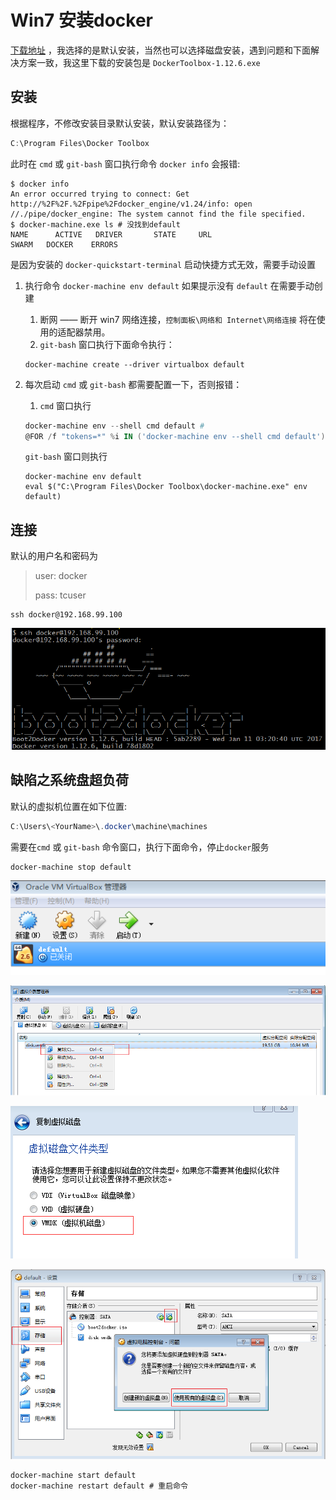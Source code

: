 # Win7 安装docker

[下载地址](http://mirrors.aliyun.com/docker-toolbox/windows/docker-toolbox/) ，我选择的是默认安装，当然也可以选择磁盘安装，遇到问题和下面解决方案一致，我这里下载的安装包是 `DockerToolbox-1.12.6.exe` 

## 安装

根据程序，不修改安装目录默认安装，默认安装路径为：

```powershell
C:\Program Files\Docker Toolbox
```

此时在 `cmd` 或 `git-bash` 窗口执行命令 `docker info` 会报错:

```shell
$ docker info
An error occurred trying to connect: Get http://%2F%2F.%2Fpipe%2Fdocker_engine/v1.24/info: open //./pipe/docker_engine: The system cannot find the file specified.
$ docker-machine.exe ls # 没找到default
NAME      ACTIVE   DRIVER       STATE     URL                         SWARM   DOCKER    ERRORS
```

是因为安装的 `docker-quickstart-terminal` 启动快捷方式无效，需要手动设置

1. 执行命令 `docker-machine env default` 如果提示没有 `default` 在需要手动创建

   1.  断网 —— 断开 win7 网络连接，`控制面板\网络和 Internet\网络连接` 将在使用的适配器禁用。
   2. `git-bash` 窗口执行下面命令执行：

   ```shell
   docker-machine create --driver virtualbox default
   ```

2. 每次启动 `cmd` 或 `git-bash` 都需要配置一下，否则报错：

   1. `cmd` 窗口执行

   ```powershell
   docker-machine env --shell cmd default #
   @FOR /f "tokens=*" %i IN ('docker-machine env --shell cmd default') DO @%i
   ```

   `git-bash` 窗口则执行

   ```shell
   docker-machine env default
   eval $("C:\Program Files\Docker Toolbox\docker-machine.exe" env default)
   ```


## 连接

默认的用户名和密码为

> user: docker
>
> pass: tcuser

```shell
ssh docker@192.168.99.100
```

![](images\docker-ok.png)

## 缺陷之系统盘超负荷

默认的虚拟机位置在如下位置:

```powershell
C:\Users\<YourName>\.docker\machine\machines
```

需要在`cmd` 或 `git-bash` 命令窗口，执行下面命令，停止`docker`服务

```shell
docker-machine stop default
```

![step-00](images\step-00.png)

![step-01](images\step-01.png)

![step-02](images\step-02.png)

![step-03](images\step-03.png)

```shell
docker-machine start default
docker-machine restart default # 重启命令
```



